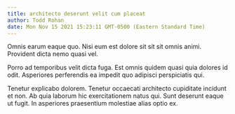 ```yaml
---
title: architecto deserunt velit cum placeat
author: Todd Rohan
date: Mon Nov 15 2021 15:23:11 GMT-0500 (Eastern Standard Time)
---
```

Omnis earum eaque quo. Nisi eum est dolore sit sit sit omnis animi. Provident dicta nemo quasi vel.

 Porro ad temporibus velit dicta fuga. Est omnis quidem quasi quia dolores id odit. Asperiores perferendis ea impedit quo adipisci perspiciatis qui.

 Tenetur explicabo dolorem. Tenetur occaecati architecto cupiditate incidunt et non. Ab quia laborum hic exercitationem natus qui. Sunt deserunt eaque ut fugit. In asperiores praesentium molestiae alias optio ex.